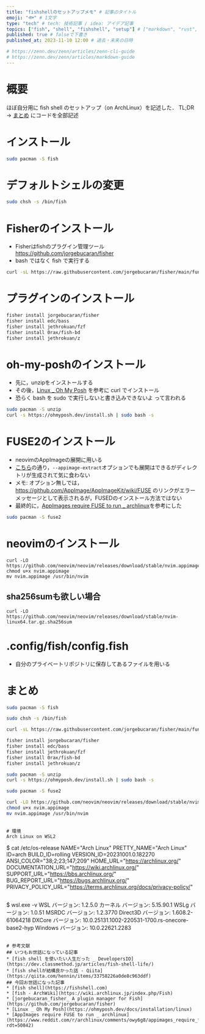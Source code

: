 ```yaml
---
title: "fishshellのセットアップメモ" # 記事のタイトル
emoji: "🐟" # 1文字
type: "tech" # tech: 技術記事 / idea: アイデア記事
topics: ["fish", "shell", "fishshell", "setup"] # ["markdown", "rust", "aws"]のように５つまで
published: true # falseで下書き
published_at: 2023-11-10 12:00 # 過去・未来の日時

# https://zenn.dev/zenn/articles/zenn-cli-guide
# https://zenn.dev/zenn/articles/markdown-guide
---
```

# 概要
ほぼ自分用に fish shell のセットアップ（on ArchLinux）を記述した．
TL;DR → [まとめ](#まとめ) にコードを全部記述

# インストール
~~~sh
sudo pacman -S fish
~~~

# デフォルトシェルの変更
~~~sh
sudo chsh -s /bin/fish
~~~

# Fisherのインストール
* Fisherはfishのプラグイン管理ツール
https://github.com/jorgebucaran/fisher
* bash ではなく fish で実行する
~~~sh
curl -sL https://raw.githubusercontent.com/jorgebucaran/fisher/main/functions/fisher.fish | source && fisher install jorgebucaran/fisher
~~~

# プラグインのインストール
~~~sh
fisher install jorgebucaran/fisher
fisher install edc/bass
fisher install jethrokuan/fzf
fisher install 0rax/fish-bd
fisher install jethrokuan/z
~~~

# oh-my-poshのインストール
* 先に，unzipをインストールする
* その後，[Linux _ Oh My Posh](https://ohmyposh.dev/docs/installation/linux) を参考に curl でインストール
* 恐らく bash を sudo で実行しないと書き込みできないよ って言われる
~~~sh
sudo pacman -S unzip
curl -s https://ohmyposh.dev/install.sh | sudo bash -s
~~~

# FUSE2のインストール
* neovimのAppImageの展開に用いる
* [こちら](https://github.com/neovim/neovim/releases/tag/stable#:~:text=macos/bin/nvim-,Linux%20(x64),-AppImage)の通り，```--appimage-extract```オプションでも展開はできるがディレクトリが生成されて気に食わない
* メモ: オプション無しでは，https://github.com/AppImage/AppImageKit/wiki/FUSE のリンクがエラーメッセージとして表示されるが，FUSEDのインストール方法ではない
* 最終的に，[AppImages require FUSE to run _ archlinux](https://www.reddit.com/r/archlinux/comments/owy6g8/appimages_require_fuse_to_run/?rdt=50842)を参考にした
~~~sh
sudo pacman -S fuse2
~~~

# neovimのインストール
~~~
curl -LO https://github.com/neovim/neovim/releases/download/stable/nvim.appimage
chmod u+x nvim.appimage
mv nvim.appimage /usr/bin/nvim
~~~
## sha256sumも欲しい場合
~~~
curl -LO https://github.com/neovim/neovim/releases/download/stable/nvim-linux64.tar.gz.sha256sum
~~~

# .config/fish/config.fish
* 自分のプライベートリポジトリに保存してあるファイルを用いる

# まとめ
~~~sh
sudo pacman -S fish

sudo chsh -s /bin/fish

curl -sL https://raw.githubusercontent.com/jorgebucaran/fisher/main/functions/fisher.fish | source && fisher install jorgebucaran/fisher

fisher install jorgebucaran/fisher
fisher install edc/bass
fisher install jethrokuan/fzf
fisher install 0rax/fish-bd
fisher install jethrokuan/z

sudo pacman -S unzip
curl -s https://ohmyposh.dev/install.sh | sudo bash -s

sudo pacman -S fuse2

curl -LO https://github.com/neovim/neovim/releases/download/stable/nvim.appimage
chmod u+x nvim.appimage
mv nvim.appimage /usr/bin/nvim
~~~
~~~

# 環境
Arch Linux on WSL2
~~~
$ cat /etc/os-release
NAME="Arch Linux"
PRETTY_NAME="Arch Linux"
ID=arch
BUILD_ID=rolling
VERSION_ID=20231001.0.182270
ANSI_COLOR="38;2;23;147;209"
HOME_URL="https://archlinux.org/"
DOCUMENTATION_URL="https://wiki.archlinux.org/"
SUPPORT_URL="https://bbs.archlinux.org/"
BUG_REPORT_URL="https://bugs.archlinux.org/"
PRIVACY_POLICY_URL="https://terms.archlinux.org/docs/privacy-policy/"
~~~
~~~
$ wsl.exe -v
WSL バージョン: 1.2.5.0
カーネル バージョン: 5.15.90.1
WSLg バージョン: 1.0.51
MSRDC バージョン: 1.2.3770
Direct3D バージョン: 1.608.2-61064218
DXCore バージョン: 10.0.25131.1002-220531-1700.rs-onecore-base2-hyp
Windows バージョン: 10.0.22621.2283
~~~

# 参考文献
## いつもお世話になっている記事
* [fish shell を使いたい人生だった _ DevelopersIO](https://dev.classmethod.jp/articles/fish-shell-life/)
* [fish shellが結構良かった話 - Qiita](https://qiita.com/hennin/items/33758226a0de8c963ddf)
## 今回お世話になった記事
* [fish shell](https://fishshell.com)
* [fish - ArchWiki](https://wiki.archlinux.jp/index.php/Fish)
* [jorgebucaran_fisher_ A plugin manager for Fish](https://github.com/jorgebucaran/fisher)
* [Linux _ Oh My Posh](https://ohmyposh.dev/docs/installation/linux)
* [AppImages require FUSE to run _ archlinux](https://www.reddit.com/r/archlinux/comments/owy6g8/appimages_require_fuse_to_run/?rdt=50842)
